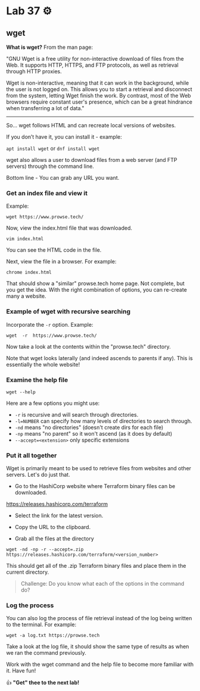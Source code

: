 # Lab 37 ⚙️

## wget

**What is wget?**
From the man page:

"GNU Wget is a free utility for non-interactive download of files from
the Web.  It supports HTTP, HTTPS, and FTP protocols, as well as
retrieval through HTTP proxies.

Wget is non-interactive, meaning that it can work in the background,
while the user is not logged on.  This allows you to start a retrieval
and disconnect from the system, letting Wget finish the work.  By
contrast, most of the Web browsers require constant user's presence,
which can be a great hindrance when transferring a lot of data."

---

So... wget follows HTML and can recreate local versions of websites.

If you don’t have it, you can install it - example:

`apt install wget` or `dnf install wget`

wget also allows a user to download files from a web server (and FTP servers) through the command line.

Bottom line - You can grab any URL you want.

### Get an index file and view it
Example:

`wget https://www.prowse.tech/`
	
Now, view the index.html file that was downloaded. 

`vim index.html`

You can see the HTML code in the file.

Next, view the file in a browser. For example:
  
`chrome index.html`

That should show a "similar" prowse.tech home page. Not complete, but you get the idea. With the right combination of options, you can re-create many a website. 

### Example of wget with recursive searching
Incorporate the `-r` option. Example:

`wget  -r  https://www.prowse.tech/`
	
Now take a look at the contents within the "prowse.tech" directory. 
  
Note that wget looks laterally (and indeed ascends to parents if any). This is essentially the whole website!

### Examine the help file

`wget --help`

Here are a few options you might use:

- `-r` is recursive and will search through directories. 
- `-l=NUMBER` can specify how many levels of directories to search through.	
- `-nd` means "no directories" (doesn't create dirs for each file)
- `-np` means "no parent" so it won't ascend (as it does by default)
- `--accept=<extension>` only specific extensions

### Put it all together
Wget is primarily meant to be used to retrieve files from websites and other servers. Let's do just that.

- Go to the HashiCorp website where Terraform binary files can be downloaded.

https://releases.hashicorp.com/terraform

- Select the link for the latest version.

- Copy the URL to the clipboard. 

- Grab all the files at the directory

`wget -nd -np -r --accept=.zip https://releases.hashicorp.com/terraform/<version_number>`

This should get all of the .zip Terraform binary files and place them in the current directory.

> Challenge: Do you know what each of the options in the command do? 

### Log the process
You can also log the process of file retrieval instead of the log being written to the terminal. For example:

`wget -a log.txt https://prowse.tech`

Take a look at the log file, it should show the same type of results as when we ran the command previously.

Work with the wget command and the help file to become more familiar with it. Have fun!

👍 **"Get" thee to the next lab!**
